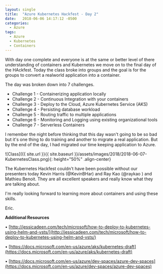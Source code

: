 ```yaml
---
layout: single
title:  "Azure Kubernetes Hackfest - Day 2"
date:   2018-06-06 14:17:12 -0500
categories:
  - Azure
tags:
  - Azure
  - Kubernetes
  - Containers
---
```


With day one complete and everyone is at the same or better level of there understanding of containers and Kubernetes we move on to the final day of the HAckfest.  Today the class broke into groups and the goal is for the groups to convert a realworld application into a container.

The day was broken down into 7 challenges.

- Challenge 1 - Containerizing application locally
- Challenge 2 - Continuous Integration with your containers
- Challenge 3 - Deploy to the Cloud, Azure Kubernetes Service (AKS)
- Challenge 4 - Persisting database workload
- Challenge 5 - Routing traffic to multiple applications
- Challenge 6 - Monitoring and Logging using existing organizational tools
- Challenge 7 - Serverless Containers

I remember the night before thinking that this day wasn't going to be so bad but it's one thing to do training and another to migrate a real application. But by the end of the day, I had migrated our time keeping application to Azure.

![Class]({{ site.url }}{{ site.baseurl }}/assets/images/2018/2018-06-07-KubernetesClass.png){: height="50%" .align-center}

The Kubernetes Hackfest couldn't have been possible without our presenters today Kevin Harris (@KevinBHar) and Ray Kao (@raykao ) and Mathieu Benoit. They are all excellent speakers and really know what they are talking about.

I'm really looking forward to learning more about containers and using these skills.

Eric.

**Additional Resources**

•	[http://jessicadeen.com/tech/microsoft/how-to-deploy-to-kubernetes-using-helm-and-vsts/](http://jessicadeen.com/tech/microsoft/how-to-deploy-to-kubernetes-using-helm-and-vsts/)

•	[https://docs.microsoft.com/en-us/azure/aks/kubernetes-draft](https://docs.microsoft.com/en-us/azure/aks/kubernetes-draft)

•	[https://docs.microsoft.com/en-us/azure/dev-spaces/azure-dev-spaces](https://docs.microsoft.com/en-us/azure/dev-spaces/azure-dev-spaces)
